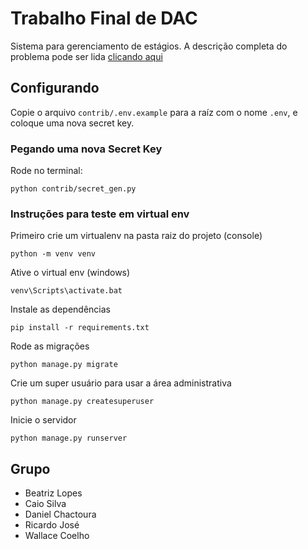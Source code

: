 # Trabalho Final de DAC

Sistema para gerenciamento de estágios. A descrição completa  do problema pode ser lida [clicando aqui](./descricao-trabalho.pdf)

## Configurando

Copie o arquivo `contrib/.env.example` para a raíz com o nome `.env`, e coloque uma nova secret key.

### Pegando uma nova Secret Key

Rode no terminal:
```
python contrib/secret_gen.py
```

### Instruções para teste em virtual env

Primeiro crie um virtualenv na pasta raiz do projeto (console)

```
python -m venv venv
```

Ative o virtual env (windows)

```
venv\Scripts\activate.bat
```

Instale as dependências
```
pip install -r requirements.txt
```

Rode as migrações
```
python manage.py migrate
```

Crie um super usuário para usar a área administrativa
```
python manage.py createsuperuser
```

Inicie o servidor
```
python manage.py runserver
```

## Grupo

- Beatriz Lopes
- Caio Silva
- Daniel Chactoura
- Ricardo José
- Wallace Coelho
